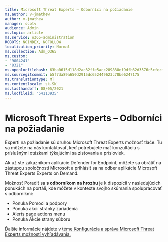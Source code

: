 ```yaml
---
title: Microsoft Threat Experts – Odborníci na požiadanie
ms.author: v-jmathew
author: v-jmathew
manager: scotv
audience: Admin
ms.topic: article
ms.service: o365-administration
ROBOTS: NOINDEX, NOFOLLOW
localization_priority: Normal
ms.collection: Adm_O365
ms.custom:
- "9004241"
- "8321"
ms.openlocfilehash: 63ba0615d118d2ac32ffe5acc289838ef9dfb62d3576c5cfecf361e182060acd
ms.sourcegitcommit: b5f7da89a650d2915dc652449623c78be6247175
ms.translationtype: MT
ms.contentlocale: sk-SK
ms.lasthandoff: 08/05/2021
ms.locfileid: "54113935"
---
```

# <a name="microsoft-threat-experts---experts-on-demand"></a>Microsoft Threat Experts – Odborníci na požiadanie

Experti na požiadanie sú druhou Microsoft Threat Experts možnosť tlače. Tu sa môžete na nás kontaktovať, keď potrebujete mať konzultáciu s príslušnými otázkami týkajúcimi sa zisťovania a prísloviek.

Ak už ste zákazníkom aplikácie Defender for Endpoint, môžete sa obrátiť na zástupcu spoločnosti Microsoft a prihlásiť sa na odber aplikácie Microsoft Threat Experts Experts on Demand.

Možnosť Poradiť sa **s odborníkom na hrozbu** je k dispozícii v nasledujúcich ponukách na portáli, kde môžete v kontexte svojho skúmania spolupracovať s odborníkmi:

- Ponuka Pomoci a podpory
- Ponuka akcií stránky zariadenia
- Alerts page actions menu
- Ponuka Akcie strany súboru

Ďalšie informácie nájdete v [téme Konfigurácia a správa Microsoft Threat Experts možností vyhľadávania.](https://docs.microsoft.com/windows/security/threat-protection/microsoft-defender-atp/configure-microsoft-threat-experts)
